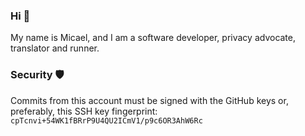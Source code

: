 ### Hi 👋
My name is Micael, and I am a software developer, privacy advocate, translator and runner.

### Security 🛡️
Commits from this account must be signed with the GitHub keys or, preferably, this SSH key fingerprint: `cpTcnvi+54WK1fBRrP9U4QU2ICmV1/p9c6OR3AhW6Rc`
